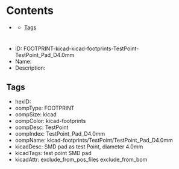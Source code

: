 



Contents
========

* [](#)
	* [Tags](#tags)

# 

- ID: FOOTPRINT-kicad-kicad-footprints-TestPoint-TestPoint_Pad_D4.0mm
- Name: 
- Description: 

## Tags

- hexID: 
- oompType: FOOTPRINT
- oompSize: kicad
- oompColor: kicad-footprints
- oompDesc: TestPoint
- oompIndex: TestPoint_Pad_D4.0mm
- oompName: kicad-footprints/TestPoint/TestPoint_Pad_D4.0mm
- kicadDesc: SMD pad as test Point, diameter 4.0mm
- kicadTags: test point SMD pad
- kicadAttr: exclude_from_pos_files exclude_from_bom
